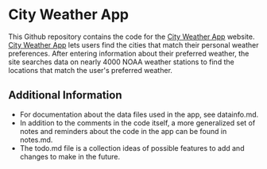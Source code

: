 # City Weather App

This Github repository contains the code for the [City Weather App](http://www.cityweatherapp.com) website. [City Weather App](http://www.cityweatherapp.com) lets users find the cities that match their personal weather preferences. After entering information about their preferred weather, the site searches data on nearly 4000 NOAA weather stations to find the locations that match the user's preferred weather.


## Additional Information

- For documentation about the data files used in the app, see datainfo.md.
- In addition to the comments in the code itself, a more generalized set of notes and reminders about the code in the app can be found in notes.md.
- The todo.md file is a collection ideas of possible features to add and changes to make in the future.
